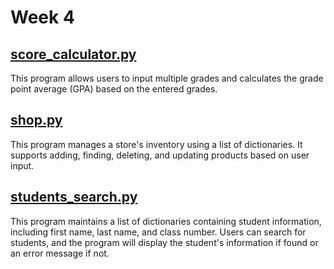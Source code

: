 # Week 4

## [score_calculator.py](./score_calculator.py)

This program allows users to input multiple grades and calculates the grade point average (GPA) based on the entered grades.

## [shop.py](./shop.py)

This program manages a store's inventory using a list of dictionaries. It supports adding, finding, deleting, and updating products based on user input.

## [students_search.py](./students_search.py)

This program maintains a list of dictionaries containing student information, including first name, last name, and class number. Users can search for students, and the program will display the student's information if found or an error message if not.